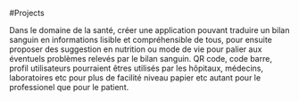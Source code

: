#Projects 

Dans le domaine de la santé, créer une application pouvant traduire un bilan sanguin en informations lisible et compréhensible de tous, pour ensuite proposer des suggestion en nutrition ou mode de vie pour palier aux éventuels problèmes relevés par le bilan sanguin. QR code, code barre, profil utilisateurs pourraient êtres utilisés par les hôpitaux, médecins, laboratoires etc pour plus de facilité niveau papier etc autant pour le professionel que pour le patient.